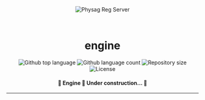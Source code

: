 <div align="center" id="top"> 
  <img src="./.github/app.gif" alt="Physag Reg Server" />

  &#xa0;

  <!-- <a href="https://physagregserver.netlify.app">Demo</a> -->
</div>

<h1 align="center">engine</h1>

<p align="center">
  <img alt="Github top language" src="https://img.shields.io/github/languages/top/{{YOUR_GITHUB_USERNAME}}/physag-reg-server?color=56BEB8">

  <img alt="Github language count" src="https://img.shields.io/github/languages/count/{{YOUR_GITHUB_USERNAME}}/physag-reg-server?color=56BEB8">

  <img alt="Repository size" src="https://img.shields.io/github/repo-size/{{YOUR_GITHUB_USERNAME}}/physag-reg-server?color=56BEB8">

  <img alt="License" src="https://img.shields.io/github/license/{{YOUR_GITHUB_USERNAME}}/physag-reg-server?color=56BEB8">

  <!-- <img alt="Github issues" src="https://img.shields.io/github/issues/{{YOUR_GITHUB_USERNAME}}/physag-reg-server?color=56BEB8" /> -->

  <!-- <img alt="Github forks" src="https://img.shields.io/github/forks/{{YOUR_GITHUB_USERNAME}}/physag-reg-server?color=56BEB8" /> -->

  <!-- <img alt="Github stars" src="https://img.shields.io/github/stars/{{YOUR_GITHUB_USERNAME}}/physag-reg-server?color=56BEB8" /> -->
</p>

<!-- Status -->

<h4 align="center"> 
	🚧  Engine 🚀 Under construction...  🚧
</h4> 

<hr> 


